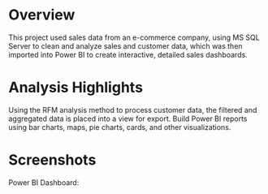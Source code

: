 # Overview

This project used sales data from an e-commerce company, using  MS SQL Server to clean and analyze sales and customer data, which was then imported into Power BI to create interactive, detailed sales dashboards.
 
# Analysis Highlights

Using the RFM analysis method to process customer data, the filtered and aggregated data is placed into a view for export.
Build Power BI reports using bar charts, maps, pie charts, cards, and other visualizations.

# Screenshots

Power BI Dashboard:

